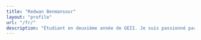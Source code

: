 ```yaml
---
title: "Redwan Benmansour"
layout: "profile"
url: "/fr/"
description: "Étudiant en deuxième année de GEII. Je suis passionné par mes projets et je souhaite devenir ingénieur. J'ai hâte de maîtriser les technologies modernes afin de créer des solutions innovantes pour un avenir meilleur."
---
```

